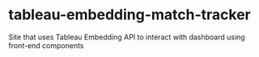 # tableau-embedding-match-tracker
Site that uses Tableau Embedding API to interact with dashboard using front-end components

